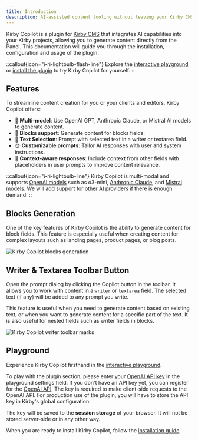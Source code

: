 ```yaml
---
title: Introduction
description: AI-assisted content tooling without leaving your Kirby CMS Panel.
---
```


Kirby Copilot is a plugin for [Kirby CMS](https://getkirby.com) that integrates AI capabilities into your Kirby projects, allowing you to generate content directly from the Panel. This documentation will guide you through the installation, configuration and usage of the plugin.

::callout{icon="i-ri-lightbulb-flash-line"}
Explore the [interactive playground](/playground) or [install the plugin](/docs/copilot/getting-started/installation) to try Kirby Copilot for yourself.
::

## Features

To streamline content creation for you or your clients and editors, Kirby Copilot offers:

- 🦙 **Multi-model**: Use OpenAI GPT, Anthropic Claude, or Mistral AI models to generate content.
- 🧱 **Blocks support**: Generate content for blocks fields.
- 📇 **Text Selection**: Prompt with selected text in a writer or textarea field.
- 🌞 **Customizable prompts**: Tailor AI responses with user and system instructions.
- 🎀 **Context-aware responses**: Include context from other fields with placeholders in user prompts to improve content relevance.

::callout{icon="i-ri-lightbulb-line"}
Kirby Copilot is multi-modal and supports [OpenAI models](https://platform.openai.com/docs/models) such as o3-mini, [Anthropic Claude](https://www.anthropic.com/claude), and [Mistral models](https://mistral.ai). We will add support for other AI providers if there is enough demand.
::

## Blocks Generation

One of the key features of Kirby Copilot is the ability to generate content for block fields. This feature is especially useful when creating content for complex layouts such as landing pages, product pages, or blog posts.

![Kirby Copilot blocks generation](/img/kirby-copilot-generate-blocks.png)

## Writer & Textarea Toolbar Button

Open the prompt dialog by clicking the Copilot button in the toolbar. It allows you to work with content in a `writer` or `textarea` field. The selected text (if any) will be added to any prompt you write.

This feature is useful when you need to generate content based on existing text, or when you want to generate content for a specific part of the text. It is also useful for nested fields such as writer fields in blocks.

![Kirby Copilot writer toolbar marks](/img/kirby-copilot-writer-prompt.png)

## Playground

Experience Kirby Copilot firsthand in the [interactive playground](/playground).

To play with the plugin section, please enter your [OpenAI API key](https://platform.openai.com/api-keys) in the playground settings field. If you don't have an API key yet, you can register for the [OpenAI API](https://platform.openai.com). The key is required to make client-side requests to the OpenAI API. For production use of the plugin, you will have to store the API key in Kirby's global configuration.

The key will be saved to the **session storage** of your browser. It will not be stored server-side or in any other way.

When you are ready to install Kirby Copilot, follow the [installation guide](/docs/copilot/getting-started/installation).
